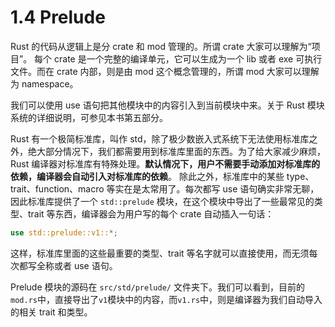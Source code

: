 # 1.4 Prelude

Rust 的代码从逻辑上是分 crate 和 mod 管理的。所谓 crate 大家可以理解为“项目”。
每个 crate 是一个完整的编译单元，它可以生成为一个 lib 或者 exe 可执行文件。而在 crate 内部，则是由 mod 这个概念管理的，所谓 mod 大家可以理解为 namespace。

我们可以使用 use 语句把其他模块中的内容引入到当前模块中来。关于 Rust 模块系统的详细说明，可参见本书第五部分。

Rust 有一个极简标准库，叫作 std，除了极少数嵌入式系统下无法使用标准库之外，绝大部分情况下，我们都需要用到标准库里面的东西。为了给大家减少麻烦，Rust 编译器对标准库有特殊处理。**默认情况下，用户不需要手动添加对标准库的依赖，编译器会自动引入对标准库的依赖**。
除此之外，标准库中的某些 type、trait、function、macro 等实在是太常用了。每次都写 use 语句确实非常无聊，因此标准库提供了一个 `std::prelude` 模块，在这个模块中导出了一些最常见的类型、trait 等东西，编译器会为用户写的每个 crate 自动插入一句话：

```rust
use std::prelude::v1::*;
```

这样，标准库里面的这些最重要的类型、trait 等名字就可以直接使用，而无须每次都写全称或者 use 语句。

Prelude 模块的源码在 `src/std/prelude/` 文件夹下。我们可以看到，目前的`mod.rs`中，直接导出了`v1`模块中的内容，而`v1.rs`中，则是编译器为我们自动导入的相关 trait 和类型。
